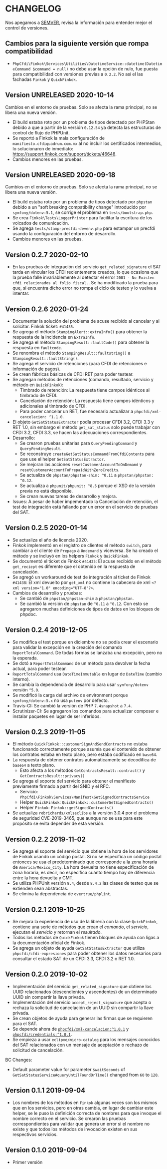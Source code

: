 # CHANGELOG

Nos apegamos a [SEMVER](SEMVER.md), revisa la información para entender mejor el control de versiones.

## Cambios para la siguiente versión que rompa compatibilidad

- `PhpCfdi\Finkok\Services\Utilities\DatetimeService::datetime(DatetimeCommand $command = null)`
  no debe usar la opción de nulo, fue puesta para compatibilidad con versiones previas a `0.2.2`.
  No así el las fachadas `Finkok` y `QuickFinkok`.

## Version UNRELEASED 2020-10-14

Cambios en el entorno de pruebas. Solo se afecta la rama principal, no se libera una nueva versión.

- El build estaba roto por un problema de tipos detectado por PHPStan debido a que a partir de la versión `0.12.54`
  ya detecta las estructuras de control de flujo de PHPUnit.
- Se reportó a Finkok la mala configuración de `manifiesto.cfdiquadrum.com.mx` al no incluir los
  certificados intermedios, lo solucionaron de inmediato: <https://support.finkok.com/support/tickets/46648>.
- Cambios menores en las pruebas.

## Version UNRELEASED 2020-09-18

Cambios en el entorno de pruebas. Solo se afecta la rama principal, no se libera una nueva versión.

- El build estaba roto por un problema de tipos detectado por `phpstan` debido a un "soft breaking compatibility change"
  introducido por `symfony/dotenv:5.1`, se corrige el problema en `tests/bootstrap.php`.
- Se crea `Finkok\Tests\LoggerPrinter` para facilitar la escritura de los volcados de comunicación.
- Se agrega `tests/stamp-precfdi-devenv.php` para estampar un precfdi usando la configuración del entorno de desarrollo.
- Cambios menores en las pruebas.

## Version 0.2.7 2020-02-10

- En las pruebas de integración del servicio `get_related_signature` el SAT tarda en vincular los CFDI recientemente
  creados, lo que ocasiona que la prueba falle invariablemente al detectar el error
  `2001 - No Existen cfdi relacionados al folio fiscal.`.
  Se ha modificado la prueba para que, si encuentra dicho error no rompa el ciclo de testeo y lo vuelva a intentar.

## Version 0.2.6 2020-01-24

- Documentar la solución del problema de acuse recibido al cancelar y al solicitar. Finkok ticket: `#41435`. 
- Se agrega el método `StampingAlert::extraInfo()` para obtener la respuesta de la incidencia en `ExtraInfo`.
- Se agrega el método `StampingResult::faultCode()` para obtener la respuesta en `faultcode`.
- Se renombra el método `StampingResult::faultstring()` a `StampingResult::faultString()`.
- Se agrega el servicio de retenciones (para CFDI de retenciones e información de pagos).
- Se crean fábricas básicas de CFDI RET para poder testear.
- Se agregan métodos de retenciones (comando, resultado, servicio y método en `QuickFinkok`):
    - Timbrado de retención: La respuesta tiene campos idénticos al timbrado de CFDI.
    - Cancelación de retención: La respuesta tiene campos idénticos y adicionales al timbrado de CFDI.
    - Para poder cancelar un RET, fue necesario actualizar a `phpcfdi/xml-cancelacion: ^1.1.0`.
- El objeto `GetSatStatusExtractor` podía procesar CFDI 3.2, CFDI 3.3 y RET 1.0, sin embargo el método `get_sat_status`
  solo puede trabajar con CFDI 3.2, CFDI 3.3, se hacen las adecuaciones correspondientes.
- Desarrollo:
    - Se crearon pruebas unitarias para `QueryPendingCommand` y `QueryPendingResult`.
    - Se reconstruye `createGetSatStatusCommandFromCfdiContents` para que use el helper `GetSatStatusExtractor`.
    - Se mejoran las acciones `resetCustomerAccountToOnDemand` y `resetCustomerAccountToPrepaidWithZeroCredits`.
    - Se actualiza de `phpstan/phpstan-shim: ^0.11` a `phpstan/phpstan: ^0.12`.
    - Se actualiza a `phpunit/phpunit: ^8.5` porque el XSD de la versión previa no está disponible.
    - Se crean nuevas tareas de desarrollo y mejora. 
- Issues: A pesar de haber impementado la Cancelación de retención, el test de integración está fallando por un
  error en el servicio de pruebas del SAT.

## Version 0.2.5 2020-01-14

- Se actualiza el año de licencia 2020.
- Finkok implementó en el registro de clientes el método `switch`, para cambiar a el cliente de `Prepago`
  a `Ondemand` y viceversa. Se ha creado el método y se incluyó en los helpers `Finkok` y `QuickFinkok`.
- Se documentó el ticket de Finkok `#41435`: El acuse recibido en el método `get_reciept` es diferente que el
  obtenido en la respuesta de cancelación.
- Se agregó un workaround de test de integración al ticket de Finkok `#41438`: El xml devuelto por `get_xml` no
  contiene la cabecera de xml `<?xml version="1.0" encoding="UTF-8"?>`.
- Cambios de desarrollo y pruebas:
    - Se cambió de `phpstan/phpstan-shim` a `phpstan/phpstan`.
    - Se cambió la versión de `phpstan` de `^0.11` a `^0.12`. Con esto se agregaron muchas definiciones de tipos
      de datos en los bloques de phpdoc.

## Version 0.2.4 2019-12-05

- Se modifica el test porque en diciembre no se podía crear el escenario para validar la excepción en
  la creación del comando `ReportTotalCommand`. De todas formas se lanzaba una excepción, pero no la esperada.
- Se dotó a `ReportTotalCommand` de un método para devolver la fecha actual, para poder testear.
- `ReportTotalCommand` usa `DateTimeImmutable` en lugar de `DateTime` (cambio interno).
- Se cambia la dependencia de desarrollo para usar `symfony/dotenv` versión `^5.0`.
- Se modificó la carga del archivo de environment porque `symfony/dotenv:5.x` no usa `putenv` por defecto.
- Travis-CI: Se cambió la versión de PHP `7.4snapshot` a `7.4`.
- Scrutinizer-CI: Se agregaron los comandos para actualizar composer e instalar paquetes en lugar de ser inferidos.

## Version 0.2.3 2019-11-05

- El método `QuickFinkok::customerSignAndSendContracts` no estaba funcionando correctamente porque asumía
  que el contenido de obtener los contratos estaba en texto plano, pero estaba codificado en `base64`.
- La respuesta de obtener contratos automáticamente se decodifica de `base64` a texto plano.
    - Esto afecta a los métodos `GetContractsResult::contract()` y `GetContractsResult::privacy()`
- Se agrega el soporte del servicio para obtener el manifiesto previamente firmado a partir del SNID y el RFC.
    - Servicio: `PhpCfdi\Finkok\Services\Manifest\GetSignedContractsService`
    - Helper `QuickFinkok`: `QuickFinkok::customerGetSignedContracts()`
    - Helper `Finkok`: `Finkok::getSignedContracts()`
- Se actualiza `robrichards/xmlseclibs` a la versión 3.0.4 por el problema de seguridad CVE-2019-3465,
  que aunque no se usa para este propósito se evita depender de esta versión.

## Version 0.2.2 2019-11-02

- Se agrega el soporte del servicio que obtiene la hora de los servidores de Finkok usando un código postal.
  Si no se especifica un código postal entonces se usa el predeterminado que corresponde a la zona horaria
  de `America/Mexico_City`. La hora devuelta no tiene especificación de zona horaria, es decir, no especifica
  cuánto tiempo hay de diferencia entre la hora devuelta y GMT.
- Se utiliza PHPUnit versión `8.4`, desde `8.4.2` las clases de testeo que se extienden sean abstractas.
- Se elimina la dependencia de `overtrue/phplint`.

## Version 0.2.1 2019-10-25

- Se mejora la experiencia de uso de la librería con la clase `QuickFinkok`, contiene una serie de métodos
  que crean el *comando*, el *servicio*, ejecutan el *servicio* y retornan el *resultado*.
- Todos los métodos de `QuickFinkok` tienen bloques de ayuda con ligas a la documentación oficial de Finkok.
- Se agrega un objeto de ayuda `GetSatStatusExtractor` que utiliza `phpcfdi/cfdi-expresiones` para poder obtener
  los datos necesarios para consultar el estado SAT de un CFDI 3.3, CFDI 3.2 o RET 1.0.

## Version 0.2.0 2019-10-02

- Implementación del servicio `get_related_signature` que obtiene los UUID relacionados (descendientes y ascendentes)
  de un determinado UUID sin compartir la llave privada.
- Implementación del servicio `accept_reject_signature` que acepta o rechaza la solicitud de cancelación de un UUID
  sin compartir la llave privada.
- Se crean objetos de ayuda para generar las firmas que se requieren para el SAT.
- Se depende ahora de [`phpcfdi/xml-cancelacion:^1.0.1`](https://github.com/phpcfdi/xml-cancelacion) y
  [`phpcfdi/credentials:^1.0.1`](https://github.com/phpcfdi/credentials).
- Se empieza a usar `eclipxe/micro-catalog` para los mensajes conocidos del SAT relacionados con un mensaje
  de aceptación o rechazo de solicitud de cancelación.

BC Changes:

- Default parameter value for parameter `$waitSeconds` of `GetSatStatusService#queryUntilFoundOrTime()`
  changed from `60` to `120`. 

## Version 0.1.1 2019-09-04

- Los nombres de los métodos en `Finkok` algunas veces son los mismos que en los servicios, pero en otras cambia,
  en lugar de cambiar este helper, se le puso la definición correcta de nombres para que invoque el nombre
  correcto en el servicio. Se crearon las pruebas correspondientes para validar que genera un error si el nombre
  no existe y que todos los métodos de invocación existen en sus respectivos servicios. 

## Version 0.1.0 2019-09-04

- Primer versión
